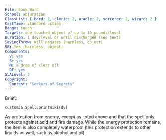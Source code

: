 ```yaml
---
File: Book Ward
School: abjuration
ClassList: { bard: 2, cleric: 2, oracle: 2, sorcerer: 2, wizard: 2 }
CastTime: standard action
Range: touch
Targets: one touched object of up to 10 pounds/level
Duration: 1 day/level or until discharged (see text)
SavingThrow: Will negates (harmless, object)
SR: Yes (harmless, object)
Components:
  V: yes
  S: yes
  M: a drop of clear oil
  DF: yes
SLALevel: 2
Copyright:
  Content: "Seekers of Secrets"
---
```

Brief:: 

```dataviewjs
customJS.Spell.printWiki(dv)
```

As protection from energy, except as noted above and that the spell only protects against acid and fire damage. While the energy protection remains, the item is also completely waterproof (this protection extends to other liquids as well, such as alcohol and oil).
